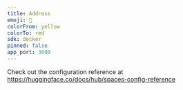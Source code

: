 ```yaml
---
title: Address
emoji: 👀
colorFrom: yellow
colorTo: red
sdk: docker
pinned: false
app_port: 3000
---
```


Check out the configuration reference at https://huggingface.co/docs/hub/spaces-config-reference
